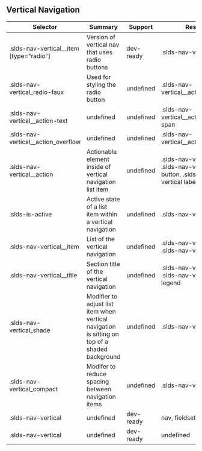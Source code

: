 

## Vertical Navigation

| Selector | Summary | Support | Restrict | Variant |
|-------|-------|-------|-------|-------|
| .slds-nav-vertical__item [type="radio"] | Version of vertical nav that uses radio buttons | dev-ready | .slds-nav-vertical | true |
| .slds-nav-vertical_radio-faux | Used for styling the radio button | undefined | .slds-nav-vertical__action span | undefined |
| .slds-nav-vertical__action-text | undefined | undefined | .slds-nav-vertical__action_overflow span | undefined |
| .slds-nav-vertical__action_overflow | undefined | undefined | .slds-nav-vertical__action | undefined |
| .slds-nav-vertical__action | Actionable element inside of vertical navigation list item | undefined | .slds-nav-vertical a, .slds-nav-vertical button, .slds-nav-vertical label | undefined |
| .slds-is-active | Active state of a list item within a vertical navigation | undefined | .slds-nav-vertical__item | undefined |
| .slds-nav-vertical__item | List of the vertical navigation | undefined | .slds-nav-vertical li, .slds-nav-vertical span | undefined |
| .slds-nav-vertical__title | Section title of the vertical navigation | undefined | .slds-nav-vertical h2, .slds-nav-vertical legend | undefined |
| .slds-nav-vertical_shade | Modifier to adjust list item when vertical navigation is sitting on top of a shaded background | undefined | .slds-nav-vertical | undefined |
| .slds-nav-vertical_compact | Modifer to reduce spacing between navigation items | undefined | .slds-nav-vertical | undefined |
| .slds-nav-vertical | undefined | dev-ready | nav, fieldset | true |
| .slds-nav-vertical | undefined | dev-ready | undefined | undefined |